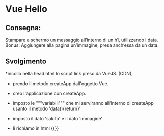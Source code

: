 Vue Hello
===

## Consegna:

Stampare a schermo un messaggio all’interno di un h1, utilizzando i data.
Bonus:
Aggiungere alla pagina un’immagine, presa anch’essa da un data.

## Svolgimento

*incollo nella head html lo script link preso da VueJS. (CDN);

* prendo il metodo createApp dall'oggetto Vue.

* creo l'applicazione con createApp.

* imposto le """variabili""" che mi serviranno all'interno di createApp usanto il metodo 'data(){return}'

* imposto il dato 'saluto' e il dato 'immagine'

* li richiamo in html {{}}